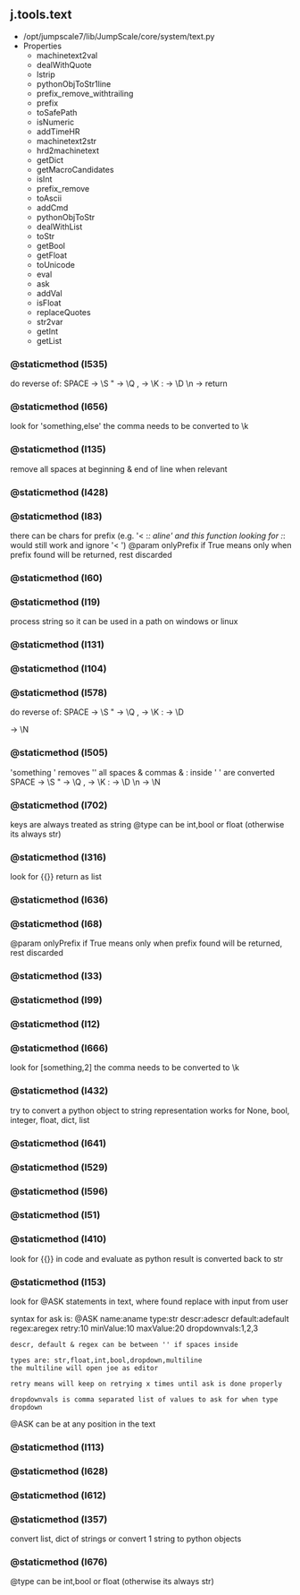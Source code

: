 ## j.tools.text

- /opt/jumpscale7/lib/JumpScale/core/system/text.py
- Properties
    - machinetext2val
    - dealWithQuote
    - lstrip
    - pythonObjToStr1line
    - prefix_remove_withtrailing
    - prefix
    - toSafePath
    - isNumeric
    - addTimeHR
    - machinetext2str
    - hrd2machinetext
    - getDict
    - getMacroCandidates
    - isInt
    - prefix_remove
    - toAscii
    - addCmd
    - pythonObjToStr
    - dealWithList
    - toStr
    - getBool
    - getFloat
    - toUnicode
    - eval
    - ask
    - addVal
    - isFloat
    - replaceQuotes
    - str2var
    - getInt
    - getList

### @staticmethod (l535)

do reverse of:
     SPACE -> \S
     " -> \Q
     , -> \K
     : -> \D
     \n -> return

### @staticmethod (l656)

look for 'something,else' the comma needs to be converted to \k

### @staticmethod (l135)

remove all spaces at beginning & end of line when relevant

### @staticmethod (l428)

### @staticmethod (l83)

there can be chars for prefix (e.g. '< :*: aline'  and this function looking for :*: would still work and ignore '< ')
@param onlyPrefix if True means only when prefix found will be returned, rest discarded

### @staticmethod (l60)

### @staticmethod (l19)

process string so it can be used in a path on windows or linux

### @staticmethod (l131)

### @staticmethod (l104)

### @staticmethod (l578)

do reverse of:
            SPACE -> \S
            " -> \Q
            , -> \K
            : -> \D
            
-> \N

### @staticmethod (l505)

'something ' removes ''
all spaces & commas & : inside ' '  are converted
 SPACE -> \S
 " -> \Q
 , -> \K
 : -> \D
 \n -> \N

### @staticmethod (l702)

keys are always treated as string
@type can be int,bool or float (otherwise its always str)

### @staticmethod (l316)

look for \{\{\}\} return as list

### @staticmethod (l636)

### @staticmethod (l68)

@param onlyPrefix if True means only when prefix found will be returned, rest discarded

### @staticmethod (l33)

### @staticmethod (l99)

### @staticmethod (l12)

### @staticmethod (l666)

look for [something,2] the comma needs to be converted to \k

### @staticmethod (l432)

try to convert a python object to string representation works for None, bool, integer, float, dict, list

### @staticmethod (l641)

### @staticmethod (l529)

### @staticmethod (l596)

### @staticmethod (l51)

### @staticmethod (l410)

look for {{}} in code and evaluate as python result is converted back to str

### @staticmethod (l153)

look for @ASK statements in text, where found replace with input from user

syntax for ask is:
    @ASK name:aname type:str descr:adescr default:adefault regex:aregex retry:10 minValue:10 maxValue:20 dropdownvals:1,2,3

    descr, default & regex can be between '' if spaces inside

    types are: str,float,int,bool,dropdown,multiline
    the multiline will open joe as editor

    retry means will keep on retrying x times until ask is done properly

    dropdownvals is comma separated list of values to ask for when type dropdown

@ASK can be at any position in the text

### @staticmethod (l113)

### @staticmethod (l628)

### @staticmethod (l612)

### @staticmethod (l357)

convert list, dict of strings 
or convert 1 string to python objects

### @staticmethod (l676)

@type can be int,bool or float (otherwise its always str)

